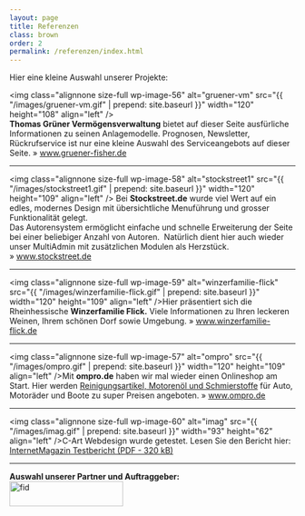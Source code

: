 ```yaml
---
layout: page
title: Referenzen
class: brown
order: 2
permalink: /referenzen/index.html
---
```

Hier eine kleine Auswahl unserer Projekte:

<img class="alignnone size-full wp-image-56" alt="gruener-vm" src="{{ "/images/gruener-vm.gif" | prepend: site.baseurl }}" width="120" height="108" align="left" /><br />
<strong>Thomas Gr&uuml;ner Verm&ouml;gensverwaltung</strong> bietet auf dieser Seite ausf&uuml;rliche Informationen zu seinen Anlagemodelle. Prognosen, Newsletter, R&uuml;ckrufservice ist nur eine kleine Auswahl des Serviceangebots auf dieser Seite. &raquo;&nbsp;<a href="http://www.gruener-fisher.de/vermoegensverwaltung.0.1.html" target="_blank">www.gruener-fisher.de</a>

<hr />


<img class="alignnone size-full wp-image-58" alt="stockstreet1" src="{{ "/images/stockstreet1.gif" | prepend: site.baseurl }}" width="120" height="109" align="left" /> Bei&nbsp;<strong>Stockstreet.de</strong> wurde viel Wert auf ein edles, modernes Design mit &uuml;bersichtliche Menuf&uuml;hrung und grosser Funktionalit&auml;t gelegt.<br />
Das Autorensystem erm&ouml;glicht einfache und schnelle Erweiterung der Seite bei einer beliebiger Anzahl von Autoren.&nbsp; Nat&uuml;rlich dient hier auch wieder unser MultiAdmin mit zus&auml;tzlichen Modulen als Herzst&uuml;ck. &raquo;&nbsp;<a href="http://www.stockstreet.de" target="_blank">www.stockstreet.de</a>

<hr />

<img class="alignnone size-full wp-image-59" alt="winzerfamilie-flick" src="{{ "/images/winzerfamilie-flick.gif" | prepend: site.baseurl }}" width="120" height="109" align="left" />Hier pr&auml;sentiert sich die Rheinhessische&nbsp;<strong>Winzerfamilie Flick.</strong> Viele Informationen zu Ihren leckeren Weinen, Ihrem sch&ouml;nen Dorf sowie Umgebung. &raquo;&nbsp;<a href="http://www.winzerfamilie-flick.de/weine.1.1.html" target="_blank">www.winzerfamilie-flick.de</a>
<hr />

<img class="alignnone size-full wp-image-57" alt="ompro" src="{{ "/images/ompro.gif" | prepend: site.baseurl }}" width="120" height="109" align="left" />Mit&nbsp;<strong>ompro.de</strong> haben wir mal wieder einen Onlineshop am Start. Hier werden <a href="http://www.ompro.de/schmierstoffe.0.html" target="_blank">Reinigungsartikel, Motoren&ouml;l und Schmierstoffe</a> f&uuml;r Auto, Motor&auml;der und Boote zu super Preisen angeboten. &raquo;&nbsp;<a href="http://www.ompro.de/motoroel.0.html" target="_blank">www.ompro.de</a>

<hr />

<img class="alignnone size-full wp-image-60" alt="imag" src="{{ "/images/imag.gif" | prepend: site.baseurl }}" width="93" height="62" align="left" />C-Art Webdesign wurde getestet. Lesen Sie den Bericht hier:<br />
<a href="http://www.ger-net.de/textbaustein/iw1100.pdf" rel="nofollow">InternetMagazin Testbericht (PDF - 320 kB)</a>

<hr />

<p><strong>Auswahl unserer Partner und Auftraggeber:</strong><br />
<img class="alignnone size-full wp-image-54" alt="fid" src="{{ "/images/fid.gif" | prepend: site.baseurl }}" width="200" height="44" align="left" /></p>
